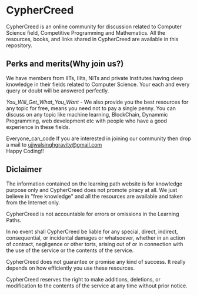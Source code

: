 # CypherCreed 
CypherCreed is an online community for discussion related to Computer Science field, Competitive Programming and Mathematics. All the resources, books, and links shared in CypherCreed are available in this repository.

## Perks and merits(Why join us?)
We have members from IITs, IIIts, NITs and private Institutes having deep knowledge in their fields related to Computer Science. Your each and every query or doubt will be answered perfectly. 

<i>You_Will_Get_What_You_Want</i> - We also provide you the best resources for any topic for free, means you need not to pay a single penny. You can discuss on any topic like machine learning, BlockChain, Dynammic Programming, web development etc with people who have a good experience in these fields. 

Everyone_can_code
If you are interested in joining our community then drop a mail to ujjwalsinghgravity@gmail.com
<br>
Happy Coding!!

## Diclaimer
The information contained on the learning path website is for knowledge purpose only and CypherCreed does not promote piracy at all. We just believe in "free knowledge" and all the resources are available and taken from the Internet only.

CypherCreed is not accountable for errors or omissions in the Learning Paths.

In no event shall CypherCreed be liable for any special, direct, indirect, consequential, or incidental damages or whatsoever, whether in an action of contract, negligence or other torts, arising out of or in connection with the use of the service or the contents of the service.
 
CypherCreed does not guarantee or promise any kind of success. It really depends on how efficiently you use these resources.

CypherCreed reserves the right to make additions, deletions, or modification to the contents of the service at any time without prior notice.
